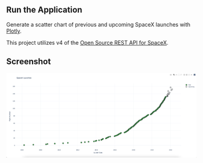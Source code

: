 ## Run the Application

Generate a scatter chart of previous and upcoming SpaceX launches with [Plotly](https://plotly.com/python/). 

This project utilizes v4 of the [Open Source REST API for SpaceX](https://github.com/r-spacex/SpaceX-API).

## Screenshot
![SpaceX Launch API](https://raw.githubusercontent.com/jaredmerchant/spacex-launch-api/master/screenshots/screenshot.png)
